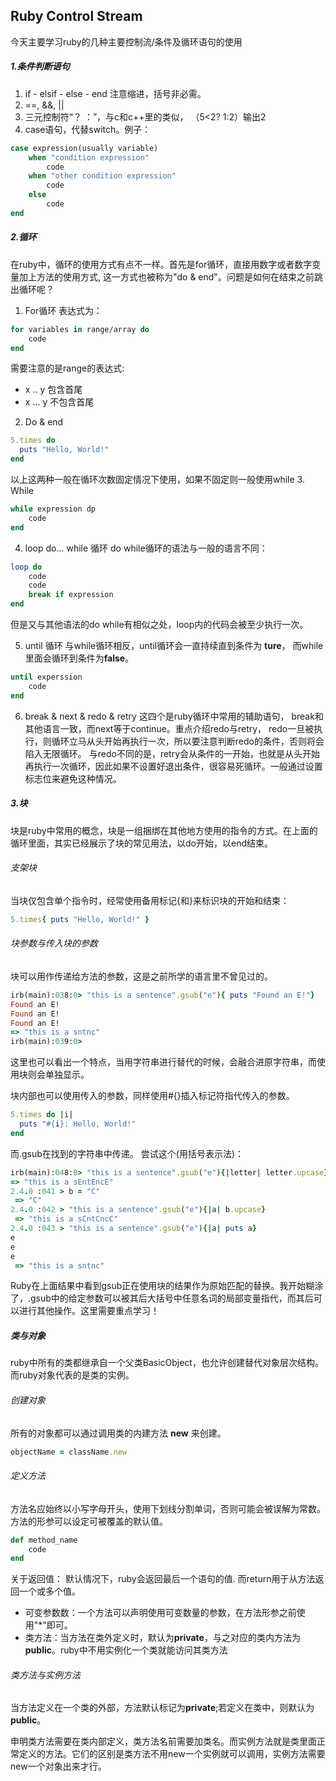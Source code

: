 ## Ruby Control Stream
今天主要学习ruby的几种主要控制流/条件及循环语句的使用

##### 1.条件判断语句
1. if - elsif - else - end 注意缩进，括号非必需。
2. ==, &&, || 
3. 三元控制符“？ ：”，与c和c++里的类似， （5<2? 1:2）输出2
4. case语句，代替switch。例子：
```ruby
case expression(usually variable)
    when "condition expression"
        code
    when "other condition expression"
        code
    else
        code
end
```

##### 2.循环
在ruby中，循环的使用方式有点不一样。首先是for循环，直接用数字或者数字变量加上方法的使用方式, 这一方式也被称为"do & end"。问题是如何在结束之前跳出循环呢？
1. For循环
表达式为：
```ruby
for variables in range/array do
    code
end
```
需要注意的是range的表达式:
*  x .. y 包含首尾
*  x ... y 不包含首尾

2. Do & end
```ruby
5.times do
  puts "Hello, World!"
end
```
以上这两种一般在循环次数固定情况下使用，如果不固定则一般使用while
3. While
```ruby
while expression dp
    code
end
```
4. loop do... while 循环
do while循环的语法与一般的语言不同：
```ruby
loop do
    code
    code
    break if expression
end
```
但是又与其他语法的do while有相似之处，loop内的代码会被至少执行一次。

5. until 循环
与while循环相反，until循环会一直持续直到条件为 **ture**， 而while里面会循环到条件为**false**。
```ruby
until experssion
    code
end
```
6. break & next & redo & retry
这四个是ruby循环中常用的辅助语句， break和其他语言一致，而next等于continue。重点介绍redo与retry， redo一旦被执行，则循环立马从头开始再执行一次，所以要注意判断redo的条件，否则将会陷入无限循环。
与redo不同的是，retry会从条件的一开始，也就是从头开始再执行一次循环，因此如果不设置好退出条件，很容易死循环。一般通过设置标志位来避免这种情况。


##### 3.块
块是ruby中常用的概念，块是一组捆绑在其他地方使用的指令的方式。在上面的循环里面，其实已经展示了块的常见用法，以do开始，以end结束。
###### 支架块
当块仅包含单个指令时，经常使用备用标记{和}来标识块的开始和结束：
```ruby
5.times{ puts "Hello, World!" }
```
###### 块参数与传入块的参数
块可以用作传递给方法的参数，这是之前所学的语言里不曾见过的。
```ruby
irb(main):038:0> "this is a sentence".gsub("e"){ puts "Found an E!"}
Found an E!
Found an E!
Found an E!
=> "this is a sntnc"
irb(main):039:0>
```
这里也可以看出一个特点，当用字符串进行替代的时候，会融合进原字符串，而使用块则会单独显示。

块内部也可以使用传入的参数，同样使用#{}插入标记符指代传入的参数。
```ruby
5.times do |i|
  puts "#{i}: Hello, World!"
end
```

而.gsub在找到的字符串中传递。 尝试这个(用括号表示法)：
```ruby
irb(main):048:0> "this is a sentence".gsub("e"){|letter| letter.upcase}
=> "this is a sEntEncE"
2.4.0 :041 > b = "C"
 => "C" 
2.4.0 :042 > "this is a sentence".gsub("e"){|a| b.upcase}
 => "this is a sCntCncC" 
2.4.0 :043 > "this is a sentence".gsub("e"){|a| puts a}
e
e
e
 => "this is a sntnc" 
```
Ruby在上面结果中看到gsub正在使用块的结果作为原始匹配的替换。我开始糊涂了，.gsub中的给定参数可以被其后大括号中任意名词的局部变量指代，而其后可以进行其他操作。这里需要重点学习！

##### 类与对象
ruby中所有的类都继承自一个父类BasicObject，也允许创建替代对象层次结构。而ruby对象代表的是类的实例。

###### 创建对象
所有的对象都可以通过调用类的内建方法 **new** 来创建。
```ruby
objectName = className.new
```
###### 定义方法
方法名应始终以小写字母开头，使用下划线分割单词，否则可能会被误解为常数。方法的形参可以设定可被覆盖的默认值。
```ruby
def method_name
    code
end
```
关于返回值： 默认情况下，ruby会返回最后一个语句的值. 而return用于从方法返回一个或多个值。

* 可变参数数：一个方法可以声明使用可变数量的参数，在方法形参之前使用"*"即可。
* 类方法：当方法在类外定义时，默认为**private**，与之对应的类内方法为 **public**。ruby中不用实例化一个类就能访问其类方法

###### 类方法与实例方法
当方法定义在一个类的外部，方法默认标记为**private**;若定义在类中，则默认为**public**。

申明类方法需要在类内部定义，类方法名前需要加类名。而实例方法就是类里面正常定义的方法。它们的区别是类方法不用new一个实例就可以调用，实例方法需要new一个对象出来才行。




